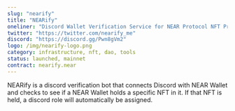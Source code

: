 ```yaml
---
slug: "nearify"
title: "NEARify"
oneliner: "Discord Wallet Verification Service for NEAR Protocol NFT Projects."
twitter: "https://twitter.com/nearify_me"
discord: "https://discord.gg/Pwn8gVm2"
logo: /img/nearify-logo.png
category: infrastructure, nft, dao, tools
status: launched, mainnet
contract: nearify.near
---
```


NEARify is a discord verification bot that connects Discord with NEAR Wallet and checks to see if a NEAR Wallet holds a specific NFT in it. If that NFT is held, a discord role will automatically be assigned.
